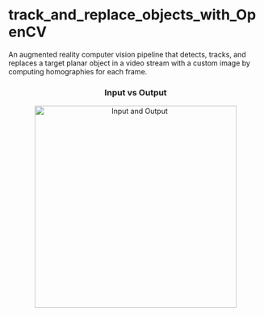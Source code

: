 # track_and_replace_objects_with_OpenCV
An augmented reality computer vision pipeline that detects, tracks, and replaces a target planar object in a video stream with a custom image by computing homographies for each frame.

<div align="center">
  <h3>Input vs Output</h3>
  <img src="./data/gifs/input_output.gif" width="400" alt="Input and Output">
</div>






